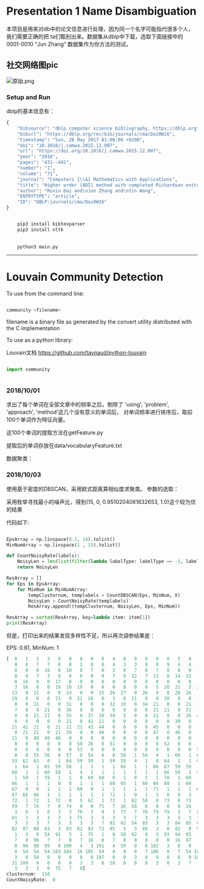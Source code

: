 
# Presentation 1 Name Disambiguation

本项目是用来对db中的论文信息进行处理，因为同一个名字可能指代很多个人，我们需要正确的把 ta们甄别出来。数据集从dblp中下载，选取下面链接中的0001-0010 “Jun Zhang” 数据集作为你方法的测试。

## 社交网络图pic

![原始.png](https://upload-images.jianshu.io/upload_images/5786775-79b18680f33a360a.png?imageMogr2/auto-orient/strip%7CimageView2/2/w/1240)


### Setup and Run

dblp的基本信息有：

```python
{
    "bibsource": "dblp computer science bibliography, https://dblp.org",
    "biburl": "https://dblp.org/rec/bib/journals/cma/Dai0W16", 
    "timestamp": "Sun, 28 May 2017 01:00:00 +0200", 
    "doi": "10.1016/j.camwa.2015.12.007", 
    "url": "https://doi.org/10.1016/j.camwa.2015.12.007", 
    "year": "2016",
    "pages": "431--442", 
    "number": "1",
    "volume": "71", 
    "journal": "Computers {\\&} Mathematics with Applications", 
    "title": "Higher order {ADI} method with completed Richardson extrapolation\nfor solving unsteady convection-diffusion equations",
    "author": "Ruxin Dai and\nJun Zhang and\nYin Wang", 
    "ENTRYTYPE": "article",
    "ID": "DBLP:journals/cma/Dai0W16"
}

```


```python

    pip3 install bibtexparser
    pip3 install nltk
    
    
    python3 main.py

```

----

# Louvain Community Detection

To use from the command line:

```bash

community <filename>

```


filename is a binary file as generated by the convert utility distributed with the C implementation

To use as a python library:


Louvain文档
https://github.com/taynaud/python-louvain
```python

import community



```

### 2018/10/01 

求出了每个单词在全部文章中的频率之后，剔除了 'using', 'problem', 'approach', 'method'这几个没有意义的单词后，
对单词频率进行排序后，取前100个单词作为特征向量。

这100个单词的提取方法在getFeature.py

提取后的单词存放在data/vocabularyFeature.txt

数据聚类：

### 2018/10/03

使用基于密度的DBSCAN，采用欧式距离算相似度求聚类。
参数的选取：


采用枚举寻找最小的噪声比，得到(15, 0, 0.9510204081632653, 1.0)这个较为优的结果

代码如下:

```python

EpsArray = np.linspace(0.1, 14).tolist()
MinNumArray = np.linspace(1 , 15).tolist()

def CountNoisyRate(labels):
    NoisyLen = len(list(filter(lambda labelType: labelType == -1, labels)))
    return NoisyLen

ResArray = []
for Eps in EpsArray:
    for MinNum in MinNumArray:
        tempClusternum, templabels = CountDBSCAN(Eps, MinNum, X)
        NoisyLen = CountNoisyRate(templabels)
        ResArray.append((tempClusternum, NoisyLen, Eps, MinNum))

ResArray = sorted(ResArray, key=lambda item: item[1])
print(ResArray)

```

但是，打印出来的结果发现多样性不足，所以再次调参结果是：

EPS: 0.81, MinNum: 1

```python
[  0   1   2   3   0   0   0   0   0   4   0   0   0   0   0   5   0   0
   0   6   7   7   0   0   1   8   0   4   3   3   0   0   9   4   4   0
   0   0   0  10   0  10   0   7   0   3   0   7   0   7   0   0   0  11
   0   0   7   3   0   0   0   0   0   7   0  12   7  13   0  14  15   0
   0  16   0   0  17   0   0   0   0   0   0   0   0   0   0   0   0   0
   3  16   0   0  18  18  19   0   0   0   0   0   0   5  20  21   5  22
  23   0  21   0   0  24   0   0  25  26  27   0  26   0   0  28  26   5
  29   0   0   0  21   0  21  26   0   3   0  21   0   0  30   0   0   0
   0   0  21   0   0  31   0   0   0  32  33   0  34  21   0   0  21  35
   7   0   0  21   0  36   0   0   0   0   0   0   0  21  21   0  21   0
   0   0  21  21   0  35   0  37  38  39   5   0   0  21   0   0  26  40
   0   0   0   0   0  21   0  41  21   0   0   0   0   0   0  39   0   0
  21  42  21   0  21  21  21  43  44   0   0   0   0  45   0   0   0   0
   0  21  21   0  21  39   0   0  46   0   0   0   0  47   0  46   0   0
  21   0  48  49  46   0   0   0   0   0   0   0   0   0   0   0   0   0
   0   0   0   0   0   0  50  26   0  51   0   0   0   0  52   0   0   0
   0   0   0   0   0   0  53   0   0   0   0   0   0   0   0   0   0  54
   0   0  55  56   0  57   0  54   0   0  58   1  59   4   1  60   1  61
  59  62  63   0   1  64  59  59   1  59  59   4   1   0  64   1   1  60
   1  64   1  65  59  58   1   1   1   1  66   1   1  66  67  59  59   1
  68   1   1  60  59   1   4   1   1   1   1   1   1   1  66  59   1  59
   1  59   1  59   1   1   0  69  60   0   1   0   1   1  70   1  60   4
  66   1   1   1   0   0   1   1   1  60  65   1  60  66  60   1  60   1
  67   0   0   1   1   1  60   0   1   1   1   1   1  71   1   1   1  60
  67  66  66   1   1   1   1   1   1  72   1   0   1   3   0   0   3   3
  72   1  72   1  72   0   5  62   1  72   1  62  58   0  73   0  73   0
  59   7  74   7   0  74   0   0  75   7  16  58   0   0   0   0  16   3
   3   0   3   0   3   3  76   3   0   3  77   7  78  79  79   3   7  80
  81   3   3   3   3   3  75   3   3   3   3   7   3   3   3   3   3  10
   3   3   3   7   3   3   3   3   7  82  82  54  83   3   3  84  85  86
  82  87  88  83   3  83  82  83  73  85   5   3  89   3   0  82   0  90
   1   3   0  54  91   5   1  75   1   0  58  92   0   3  93  94  95   0
   7   0  96   7   7   0   7  16   0   7   0   0   0   0   0  16  97   0
   0  98  98  99   0 100   4   3 101   4  59   0   0 102   3   0   0   0
   0  54  54  54 103 104  16 105  54   0   0   0   7 106   0   7  54 106
   3   0  54   0   0   0   0   0 107   0   0   3   0   9   0   0   0 108
  31 109   0   0   0   0   3   3   0  58   0   0   0   3   0   3   7   3
   3   3   3   0  75   7   0]
clusternum:  110
CountNoisyRate:  0
```





